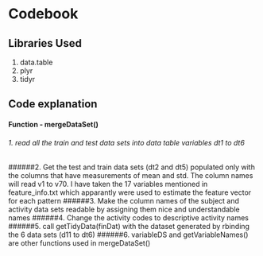 Codebook
============

Libraries Used
----------------
1. data.table
2. plyr
3. tidyr

Code explanation
------------------
#### Function - mergeDataSet()
###### 1. read all the train and test data sets into data table variables dt1 to dt6
######2. Get the test and train data sets (dt2 and dt5) populated only with the columns that have measurements of mean and std. The column names will read v1 to v70. I have taken the 17 variables mentioned in feature_info.txt which apparantly were used to estimate the feature vector for each pattern
######3. Make the column names of the subject and activity data sets readable by assigning them nice and understandable names
######4. Change the activity codes to descriptive activity names
######5. call getTidyData(finDat) with the dataset generated by rbinding the 6 data sets (d11 to dt6)
######6. variableDS and getVariableNames() are other functions used in mergeDataSet()
